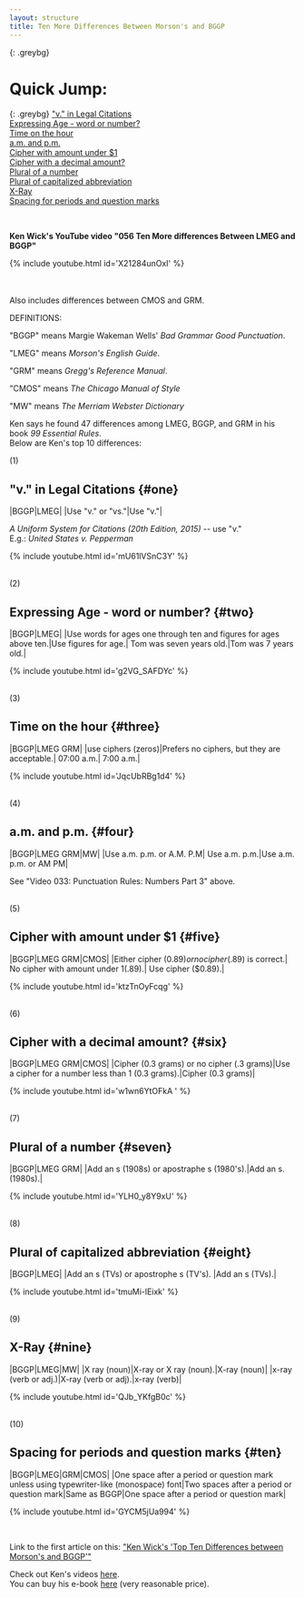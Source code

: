 ```yaml
---
layout: structure
title: Ten More Differences Between Morson's and BGGP
---  
```



{: .greybg}
<h1>Quick Jump:</h1>  

{: .greybg}
["v." in Legal Citations](#one)  
[Expressing Age - word or number?](#two)  
[Time on the hour](#three)  
[a.m. and p.m.](#four)  
[Cipher with amount under $1](#five)  
[Cipher with a decimal amount?](#six)  
[Plural of a number](#seven)  
[Plural of capitalized abbreviation](#eight)  
[X-Ray](#nine)  
[Spacing for periods and question marks](#ten)  

<br>

**Ken Wick's YouTube video "056 Ten More differences Between LMEG and BGGP"**  

{% include youtube.html id='X21284unOxI' %}  
<br>
 


<br>
Also includes differences between CMOS and GRM.  
<br>  

DEFINITIONS:  

"BGGP" means Margie Wakeman Wells' *Bad Grammar Good Punctuation*.  

"LMEG" means *Morson's English Guide*.  

"GRM" means *Gregg's Reference Manual*.  

"CMOS" means *The Chicago Manual of Style*  

"MW" means *The Merriam Webster Dictionary*
<br> 

Ken says he found 47 differences among LMEG, BGGP, and GRM in his book *99 Essential Rules*.  
Below are Ken's top 10 differences:  

(1)

## "v." in Legal Citations {#one}  


|BGGP|LMEG|
|Use "v." or "vs."|Use "v."|  

*A Uniform System for Citations (20th Edition, 2015)* -- use "v."  
E.g.: *United States v. Pepperman*
 

{% include youtube.html id='mU61lVSnC3Y' %}    

<br>
(2) 

## Expressing Age - word or number? {#two}  

|BGGP|LMEG|
|Use words for ages one through ten and figures for ages above ten.|Use figures for age.|
Tom was seven years old.|Tom was 7 years old.|



{% include youtube.html id='g2VG_SAFDYc' %} 

<br>
(3) 

## Time on the hour  {#three}

|BGGP|LMEG GRM|
|use ciphers (zeros)|Prefers no ciphers, but they are acceptable.|
07:00 a.m.| 7:00 a.m.|

{% include youtube.html id='JqcUbRBg1d4' %}  

<br>
(4)  

## a.m. and p.m. {#four}  

|BGGP|LMEG GRM|MW|
|Use a.m. p.m. or A.M. P.M| Use a.m. p.m.|Use a.m. p.m. or AM PM|

See "Video 033: Punctuation Rules: Numbers Part 3" above. 

<br>
(5)

## Cipher with amount under $1 {#five} 

|BGGP|LMEG GRM|CMOS|
|Either cipher ($0.89) or no cipher ($.89) is correct.| No cipher with amount under $1 ($.89).| Use cipher ($0.89).|



{% include youtube.html id='ktzTnOyFcqg' %}  

<br>
(6)

## Cipher with a decimal amount? {#six}  

|BGGP|LMEG GRM|CMOS|
|Cipher (0.3 grams) or no cipher (.3 grams)|Use a cipher for a number less than 1 (0.3 grams).|Cipher (0.3 grams)|


{% include youtube.html id='w1wn6YtOFkA ' %}  
 

<br>
(7)  

## Plural of a number {#seven}  

|BGGP|LMEG GRM|
|Add an s (1908s) or apostraphe s (1980's).|Add an s. (1980s).|

{% include youtube.html id='YLH0_y8Y9xU' %}  

<br>
(8)  

## Plural of capitalized abbreviation {#eight} 

|BGGP|LMEG|
|Add an s (TVs) or apostrophe s (TV's). |Add an s (TVs).|

{% include youtube.html id='tmuMi-lEixk' %} 


<br>
(9)  

## X-Ray {#nine}  

|BGGP|LMEG|MW|
|X ray (noun)|X-ray or X ray (noun).|X-ray (noun)|
|x-ray (verb or adj.)|X-ray (verb or adj).|x-ray (verb)|  


{% include youtube.html id='QJb_YKfgB0c' %}  

<br>
(10)

## Spacing for periods and question marks {#ten}  

|BGGP|LMEG|GRM|CMOS|
|One space after a period or question mark unless using typewriter-like (monospace) font|Two spaces after a period or question mark|Same as BGGP|One space after a period or question mark|

{% include youtube.html id='GYCM5jUa994' %}   

<br>


Link to the first article on this: ["Ken Wick's 'Top Ten Differences between Morson's and BGGP'"]({{site.baseurl}}/structures/kw-top-ten-differences)   

  

Check out Ken's videos [here](https://www.youtube.com/channel/UCoYAtewTQ5q0trDXrgIj42g/videos).  
You can buy his e-book [here](https://www.amazon.com/Essential-Punctuation-Rules-Court-Reporters-ebook/dp/B07MHWTNCX) (very reasonable price). 

